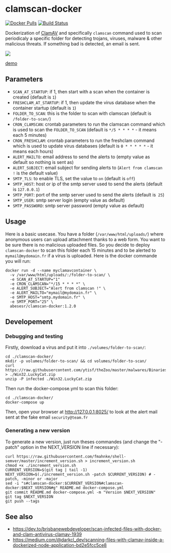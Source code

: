 # clamscan-docker

[![Docker Pulls](https://img.shields.io/docker/pulls/abesesr/clamscan-docker.svg)](https://hub.docker.com/r/abesesr/clamscan-docker/)
[![Build Status](https://travis-ci.com/abes-esr/clamscan-docker.svg?branch=main)](https://travis-ci.com/abes-esr/clamscan-docker)

Dockerization of [ClamAV](https://www.clamav.net/) and specifically `clamscan` command used to scan periodicaly a specific folder for detecting trojans, viruses, malware & other malicious threats. If something bad is detected, an email is sent.

![](https://docs.google.com/drawings/d/e/2PACX-1vQEDK9TB6PJMLF1HA_Js9b36rVfaByUg8Z-9MWk0atfRWWl4DBop_wq8_phRzM82_y6R39iMoreE0vD/pub?w=200)

[demo](https://user-images.githubusercontent.com/328244/116212678-5d9bb680-a745-11eb-909a-e2ad75d750a1.mp4)


## Parameters

- `SCAN_AT_STARTUP`: if 1, then start with a scan when the container is created (default is `1`)
- `FRESHCLAM_AT_STARTUP`: if 1, then update the virus database when the container startup (default is `1`)
- `FOLDER_TO_SCAN`: this is the folder to scan with clamscan (default is `/folder-to-scan/`)
- `CRON_CLAMSCAN`: crontab parameters to run the clamscan command which is used to scan the `FOLDER_TO_SCAN` (default is `*/5 * * * *` - it means each 5 minutes)
- `CRON_FRESHCLAM`: crontab parameters to run the freshclam command which is used to update virus databases (default is `0 * * * * *` - it means each hours)
- `ALERT_MAILTO`: email address to send the alerts to (empty value as default so nothing is sent as)
- `ALERT_SUBJECT`: email subject for sending alerts to (`Alert from clamscan !` is the default value)
- `SMTP_TLS`: to enable TLS, set the value to `on` (default is `off`)
- `SMTP_HOST`: host or ip of the smtp server used to send the alerts (default is `127.0.0.1`)
- `SMTP_PORT`: port of the smtp server used to send the alerts (default is` 25`)
- `SMTP_USER`: smtp server login (empty value as default)
- `SMTP_PASSWORD`: smtp server password (empty value as default)

## Usage

Here is a basic usecase.
You have a folder (`/var/www/html/uploads/`) where anonymous users can upload attachment thanks to a web form. You want to be sure there is no malicious uploaded files. So you decide to deploy `clamscan-docker` to scan this folder each 15 minutes and to be alerted to `mymail@mydomain.fr` if a virus is uploaded. Here is the docker commande you will run:

```
docker run -d --name myclamavcontainer \
  -v /var/www/html/uploads/:/folder-to-scan/ \
  -e SCAN_AT_STARTUP="1"
  -e CRON_CLAMSCAN="*/15 * * * *" \
  -e ALERT_SUBJECT="Alert from clamscan !" \
  -e ALERT_MAILTO="mymail@mydomain.fr" \
  -e SMTP_HOST="smtp.mydomain.fr" \
  -e SMTP_PORT="25" \
  abesesr/clamscan-docker:1.2.0
```

## Developement

### Debugging and testing

Firstly, download a virus and put it into `./volumes/folder-to-scan/`:
```
cd ./clamscan-docker/
mkdir -p volumes/folder-to-scan/ && cd volumes/folder-to-scan/ 
curl https://raw.githubusercontent.com/ytisf/theZoo/master/malwares/Binaries/Win32.LuckyCat/Win32.LuckyCat.zip > ./Win32.LuckyCat.zip
unzip -P infected ./Win32.LuckyCat.zip 
```

Then run the docker-compose.yml to scan this folder:
```
cd ./clamscan-docker/
docker-compose up
```

Then, open your browser at http://127.0.0.1:8025/ to look at the alert mail sent at the fake email `security@team.fr`

### Generating a new version

To generate a new version, just run theses commandes (and change the "-patch" option in the NEXT_VERSION line if necessary):
```
curl https://raw.githubusercontent.com/fmahnke/shell-semver/master/increment_version.sh > increment_version.sh
chmod +x ./increment_version.sh
CURRENT_VERSION=$(git tag | tail -1)
NEXT_VERSION=$(./increment_version.sh -patch $CURRENT_VERSION) # -patch, -minor or -major
sed -i "s#clamscan-docker:$CURRENT_VERSION#clamscan-docker:$NEXT_VERSION#g" README.md docker-compose.yml
git commit README.md docker-compose.yml -m "Version $NEXT_VERSION" 
git tag $NEXT_VERSION
git push --tags
```

## See also

- https://dev.to/brisbanewebdeveloper/scan-infected-files-with-docker-and-clam-antivirus-clamav-1939
- https://medium.com/@darkcl_dev/scanning-files-with-clamav-inside-a-dockerized-node-application-bd2e5fcc5ce8

